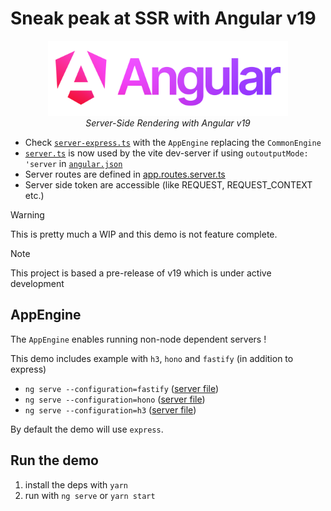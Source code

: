 # Sneak peak at SSR with Angular v19

<p align="center">
  <img src="public/angular_wordmark_gradient.png" alt="angular-logo" height="120px"/>
    <br>
  <em>Server-Side Rendering with Angular v19</em>
  <br>
</p>

- Check [`server-express.ts`](/server.ts) with the `AppEngine` replacing the `CommonEngine`
- [`server.ts`](/server.ts) is now used by the vite dev-server if using `outoutputMode: 'server` in [`angular.json`](/angular.json)
- Server routes are defined in [app.routes.server.ts](/src/app/app.routes.server.ts)
- Server side token are accessible (like REQUEST, REQUEST_CONTEXT etc.)

> [!WARNING]  
> This is pretty much a WIP and this demo is not feature complete.

> [!NOTE]
> This project is based a pre-release of v19 which is under active development

## AppEngine 

The `AppEngine` enables running non-node dependent servers ! 

This demo includes example with `h3`, `hono` and `fastify` (in addition to express)

* `ng serve --configuration=fastify` ([server file](./server-fastify.ts))
* `ng serve --configuration=hono`  ([server file](./server-hono.ts))
* `ng serve --configuration=h3`  ([server file](./server-h3.ts))

By default the demo will use `express`. 

## Run the demo

1. install the deps with `yarn`
2. run with `ng serve` or `yarn start`
